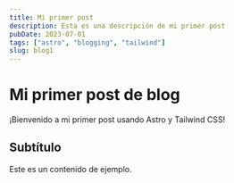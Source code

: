 ```yaml
---
title: Mi primer post
description: Esta es una descripción de mi primer post
pubDate: 2023-07-01
tags: ["astro", "blogging", "tailwind"]
slug: blog1
---
```


# Mi primer post de blog

¡Bienvenido a mi primer post usando Astro y Tailwind CSS!

## Subtítulo

Este es un contenido de ejemplo.

